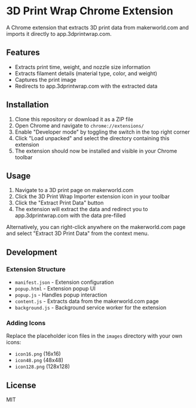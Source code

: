 # 3D Print Wrap Chrome Extension

A Chrome extension that extracts 3D print data from makerworld.com and imports it directly to app.3dprintwrap.com.

## Features

- Extracts print time, weight, and nozzle size information
- Extracts filament details (material type, color, and weight)
- Captures the print image
- Redirects to app.3dprintwrap.com with the extracted data

## Installation

1. Clone this repository or download it as a ZIP file
2. Open Chrome and navigate to `chrome://extensions/`
3. Enable "Developer mode" by toggling the switch in the top right corner
4. Click "Load unpacked" and select the directory containing this extension
5. The extension should now be installed and visible in your Chrome toolbar

## Usage

1. Navigate to a 3D print page on makerworld.com
2. Click the 3D Print Wrap Importer extension icon in your toolbar
3. Click the "Extract Print Data" button
4. The extension will extract the data and redirect you to app.3dprintwrap.com with the data pre-filled

Alternatively, you can right-click anywhere on the makerworld.com page and select "Extract 3D Print Data" from the context menu.

## Development

### Extension Structure

- `manifest.json` - Extension configuration
- `popup.html` - Extension popup UI
- `popup.js` - Handles popup interaction
- `content.js` - Extracts data from the makerworld.com page
- `background.js` - Background service worker for the extension

### Adding Icons

Replace the placeholder icon files in the `images` directory with your own icons:
- `icon16.png` (16x16)
- `icon48.png` (48x48)
- `icon128.png` (128x128)

## License

MIT

